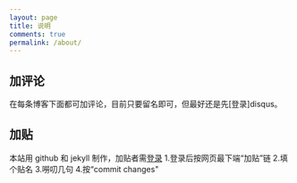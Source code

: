 ```yaml
---
layout: page
title: 说明
comments: true
permalink: /about/
---
```


## 加评论
在每条博客下面都可加评论，目前只要留名即可，但最好还是先[登录]disqus。

## 加贴
本站用 github 和 jekyll 制作，加贴者需[登录](https://github.com/login)
  1.登录后按网页最下端“加贴”链
  2.填个贴名
  3.嘮叨几句
  4.按“commit changes" 


